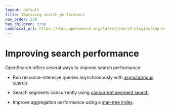 ```yaml
---
layout: default
title: Improving search performance
nav_order: 220
has_children: true
canonical_url: https://docs.opensearch.org/latest/search-plugins/improving-search-performance/
---
```


# Improving search performance

OpenSearch offers several ways to improve search performance:

- Run resource-intensive queries asynchronously with [asynchronous search]({{site.url}}{{site.baseurl}}/search-plugins/async/).

- Search segments concurrently using [concurrent segment search]({{site.url}}{{site.baseurl}}/search-plugins/concurrent-segment-search/).

- Improve aggregation performance using a [star-tree index]({{site.url}}{{site.baseurl}}/search-plugins/star-tree-index/).
